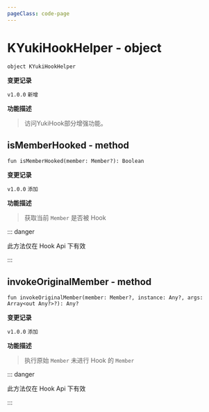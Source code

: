 ```yaml
---
pageClass: code-page
---
```


# KYukiHookHelper <span class="symbol">- object</span>

```kotlin:no-line-numbers
object KYukiHookHelper
```

**变更记录**

`v1.0.0` `新增`

**功能描述**

> 访问YukiHook部分增强功能。

## isMemberHooked <span class="symbol">- method</span>

```kotlin:no-line-numbers
fun isMemberHooked(member: Member?): Boolean
```

**变更记录**

`v1.0.0` `添加`

**功能描述**

> 获取当前 `Member` 是否被 Hook

::: danger

此方法仅在 Hook Api 下有效

:::

## invokeOriginalMember <span class="symbol">- method</span>

```kotlin:no-line-numbers
fun invokeOriginalMember(member: Member?, instance: Any?, args: Array<out Any?>?): Any?
```

**变更记录**

`v1.0.0` `添加`

**功能描述**

> 执行原始 `Member`
> 未进行 Hook 的 `Member`

::: danger

此方法仅在 Hook Api 下有效

:::